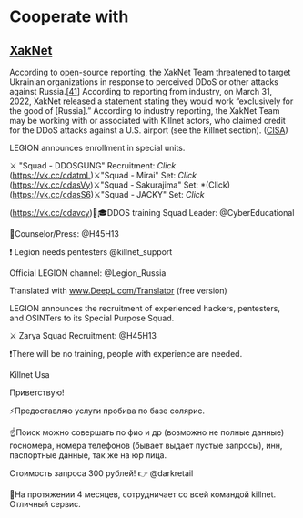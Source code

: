 # Cooperate with

## [XakNet](broken-reference)

According to open-source reporting, the XakNet Team threatened to target Ukrainian organizations in response to perceived DDoS or other attacks against Russia.\[[41](https://therecord.media/russia-or-ukraine-hacking-groups-take-sides/)] According to reporting from industry, on March 31, 2022, XakNet released a statement stating they would work “exclusively for the good of \[Russia].” According to industry reporting, the XakNet Team may be working with or associated with Killnet actors, who claimed credit for the DDoS attacks against a U.S. airport (see the Killnet section). ([CISA](https://www.cisa.gov/uscert/ncas/alerts/aa22-110a))



LEGION announces enrollment in special units.

⚔️ "Squad - DDOSGUNG" Recruitment: _Click_ (https://vk.cc/cdatmL)⚔️"Squad - Mirai" Set: _Click_ (https://vk.cc/cdasVy)⚔️"Squad - Sakurajima" Set: \*(Click) (https://vk.cc/cdasS6)⚔️"Squad - JACKY" Set: _Click_

(https://vk.cc/cdavcy)👨🎓DDOS training Squad Leader: @CyberEducational

🥷Counselor/Press: @H45H13

❗️ Legion needs pentesters @killnet\_support

Official LEGION channel: @Legion\_Russia

Translated with www.DeepL.com/Translator (free version)



LEGION announces the recruitment of experienced hackers, pentesters, and OSINTers to its Special Purpose Squad.

⚔️ Zarya Squad Recruitment: @H45H13

❗️There will be no training, people with experience are needed.



Killnet Usa



Приветствую!

⚡️Предоставляю услуги пробива по базе солярис.

☝️Поиск можно совершать по фио и др (возможно не полные данные) госномера, номера телефонов (бывает выдает пустые запросы), инн, паспортные данные, так же на юр лица.

Стоимость запроса 300 рублей! 👉 @darkretail

🖤На протяжении 4 месяцев, сотрудничает со всей командой killnet. Отличный сервис.
